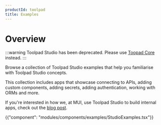 ```yaml
---
productId: toolpad
title: Examples
---
```


# Overview

:::warning
Toolpad Studio has been deprecated. Please use [Toopad Core](/toolpad/) instead.
:::

<p class="description">Browse a collection of Toolpad Studio examples that help you familiarise with Toolpad Studio concepts.</p>

This collection includes apps that showcase connecting to APIs, adding custom components, adding secrets, adding authentication, working with ORMs and more.

If you're interested in how we, at MUI, use Toolpad Studio to build internal apps, check out the [blog post](https://mui.com/blog/toolpad-use-cases/).

{{"component": "modules/components/examples/StudioExamples.tsx"}}

